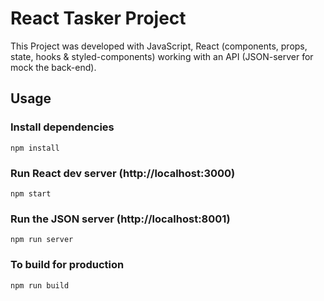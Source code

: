# React Tasker Project

This Project was developed with JavaScript, React (components, props, state, hooks & styled-components) working with an API (JSON-server for mock the back-end).

## Usage

### Install dependencies

```
npm install
```

### Run React dev server (http://localhost:3000)

```
npm start
```

### Run the JSON server (http://localhost:8001)

```
npm run server
```

### To build for production

```
npm run build
```

